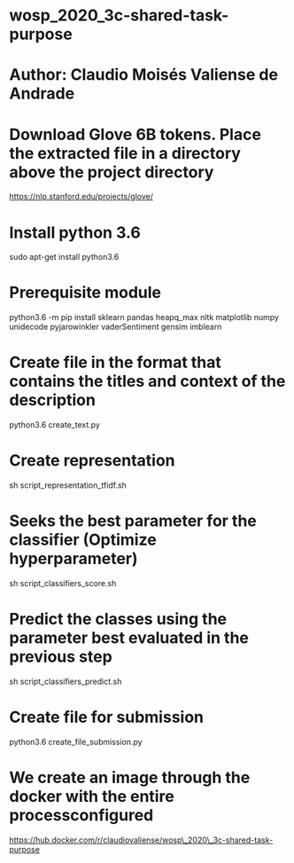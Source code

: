 # wosp_2020_3c-shared-task-purpose

# Author: Claudio Moisés Valiense de Andrade

# Download Glove 6B tokens. Place the extracted file in a directory above the project directory
https://nlp.stanford.edu/projects/glove/

# Install python 3.6
sudo apt-get install python3.6

# Prerequisite module
python3.6 -m pip install sklearn pandas heapq_max nltk matplotlib numpy unidecode pyjarowinkler vaderSentiment gensim imblearn

# Create file in the format that contains the titles and context of the description
python3.6 create_text.py

# Create representation
sh script_representation_tfidf.sh 

# Seeks the best parameter for the classifier (Optimize hyperparameter)
sh script_classifiers_score.sh 

# Predict the classes using the parameter best evaluated in the previous step
sh script_classifiers_predict.sh

# Create file for submission
python3.6 create_file_submission.py

# We create an image through the docker with the entire processconfigured
https://hub.docker.com/r/claudiovaliense/wosp\_2020\_3c-shared-task-purpose
